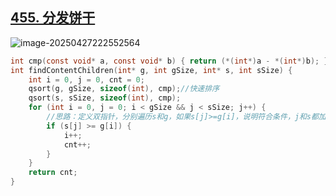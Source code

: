 ## [455. 分发饼干](https://leetcode.cn/problems/assign-cookies/) 

![image-20250427222552564](https://gggzxh.oss-cn-beijing.aliyuncs.com/img/20250427222552564.png)

```c
int cmp(const void* a, const void* b) { return (*(int*)a - *(int*)b); }//快速排序
int findContentChildren(int* g, int gSize, int* s, int sSize) {
    int i = 0, j = 0, cnt = 0;
    qsort(g, gSize, sizeof(int), cmp);//快速排序
    qsort(s, sSize, sizeof(int), cmp);
    for (int i = 0, j = 0; i < gSize && j < sSize; j++) {
        //思路：定义双指针，分别遍历s和g，如果s[j]>=g[i]，说明符合条件，j和s都加加，否则只有j++,最后返回cnt
        if (s[j] >= g[i]) {
            i++;
            cnt++;
        }
    }
    return cnt;
}
```

